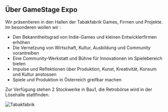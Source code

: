 ## Über GameStage Expo

Wir präsentieren in den Hallen der Tabakfabrik Games, Firmen und Projekte.  
Im besonderen wollen wir :  

* Den Bekanntheitsgrad von Indie-Games und kleinen Entwicklerfirmen erhöhen
* Die Vernetzung von Wirtschaft, Kultur, Ausbildung und Community vorantreiben
* Eine Community-Werkstatt und Bühne für Innovationen im Spielebereich bieten
* Impulse und Reflektionen über Produktion, Kunst, Kreativität, Konsum und Kultur anstossen
* Spiele und Produktion in Österreich greifbar machen 

Zur Verfügung stehen 2 Stockwerke in Bau1, die Retrobörse wird in der Lösehalle stattfinden.

<img src="http://www.tabakfabrik-linz.at/images/content/Gesamtuebersicht_696.jpg" alt="Tabakfabrik">




